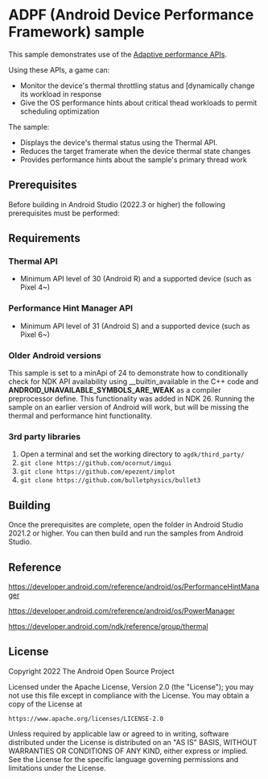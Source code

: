 # ADPF (Android Device Performance Framework) sample

This sample demonstrates use of the [Adaptive performance APIs](https://developer.android.com/games/optimize/adpf).

Using these APIs, a game can:

- Monitor the device's thermal throttling status and [dynamically change its workload in response
- Give the OS performance hints about critical thead workloads to permit scheduling optimization

The sample:

- Displays the device's thermal status using the Thermal API.
- Reduces the target framerate when the device thermal state changes
- Provides performance hints about the sample's primary thread work

## Prerequisites

Before building in Android Studio (2022.3 or higher) the following prerequisites must be
performed:

## Requirements

### Thermal API

- Minimum API level of 30 (Android R) and a supported device (such as Pixel 4~)

### Performance Hint Manager API

- Minimum API level of 31 (Android S) and a supported device (such as Pixel 6~)

### Older Android versions

This sample is set to a minApi of 24 to demonstrate how to conditionally
check for NDK API availability using __builtin_available in the C++ code and
__ANDROID_UNAVAILABLE_SYMBOLS_ARE_WEAK__ as a compiler preprocessor define.
This functionality was added in NDK 26. Running the sample on an earlier
version of Android will work, but will be missing the thermal and
performance hint functionality.

### 3rd party libraries

1. Open a terminal and set the working directory to `agdk/third_party/`
2. `git clone https://github.com/ocornut/imgui`
3. `git clone https://github.com/epezent/implot`
4. `git clone https://github.com/bulletphysics/bullet3`

## Building

Once the prerequisites are complete, open the folder in Android Studio 2021.2
or higher. You can then build and run the samples from Android Studio.

## Reference

https://developer.android.com/reference/android/os/PerformanceHintManager

https://developer.android.com/reference/android/os/PowerManager

https://developer.android.com/ndk/reference/group/thermal

## License

Copyright 2022 The Android Open Source Project

Licensed under the Apache License, Version 2.0 (the "License");
you may not use this file except in compliance with the License.
You may obtain a copy of the License at

    https://www.apache.org/licenses/LICENSE-2.0

Unless required by applicable law or agreed to in writing, software
distributed under the License is distributed on an "AS IS" BASIS,
WITHOUT WARRANTIES OR CONDITIONS OF ANY KIND, either express or implied.
See the License for the specific language governing permissions and
limitations under the License.
